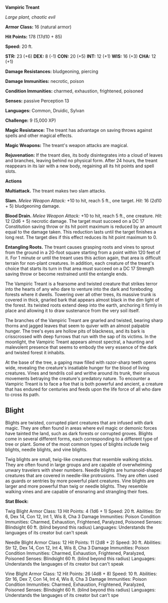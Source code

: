 **Vampiric Treant**

_Large plant, chaotic evil_

**Armor Class:** 16 (natural armor)

**Hit Points:** 178 (17d10 + 85)

**Speed:** 20 ft.

**STR:** 23 (+6) **DEX:** 8 (-1) **CON:** 20 (+5) **INT:** 12 (+1) **WIS:** 16 (+3) **CHA:** 12 (+1)

**Damage Resistances:** bludgeoning, piercing

**Damage Immunities:** necrotic, poison

**Condition Immunities:** charmed, exhaustion, frightened, poisoned

**Senses:** passive Perception 13

**Languages:** Common, Druidic, Sylvan

**Challenge:** 9 (5,000 XP)

**Magic Resistance:** The treant has advantage on saving throws against spells and other magical effects.

**Magic Weapons:** The treant's weapon attacks are magical.

**Rejuvenation:** If the treant dies, its body disintegrates into a cloud of leaves and branches, leaving behind no physical form. After 24 hours, the treant reappears in its lair with a new body, regaining all its hit points and spell slots.

**Actions**

**Multiattack.** The treant makes two slam attacks.

**Slam.** _Melee Weapon Attack:_ +10 to hit, reach 5 ft., one target. _Hit:_ 16 (2d10 + 5) bludgeoning damage.

**Blood Drain.** _Melee Weapon Attack:_ +10 to hit, reach 5 ft., one creature. _Hit:_ 12 (2d6 + 5) necrotic damage. The target must succeed on a DC 17 Constitution saving throw or its hit point maximum is reduced by an amount equal to the damage taken. This reduction lasts until the target finishes a long rest. The target dies if this effect reduces its hit point maximum to 0.

**Entangling Roots.** The treant causes grasping roots and vines to sprout from the ground in a 20-foot square starting from a point within 120 feet of it. For 1 minute or until the treant uses this action again, that area is difficult terrain for non-plant creatures. In addition, each creature of the treant's choice that starts its turn in that area must succeed on a DC 17 Strength saving throw or become restrained until the entangle ends.


The Vampiric Treant is a fearsome and twisted creature that strikes terror into the hearts of any who dare to venture into the dark and foreboding forests where it dwells. Towering over all other trees, its massive trunk is covered in thick, gnarled bark that appears almost black in the dim light of the forest. Its twisted roots extend deep into the earth, anchoring it firmly in place and allowing it to draw sustenance from the very soil itself.

The branches of the Vampiric Treant are gnarled and twisted, bearing sharp thorns and jagged leaves that seem to quiver with an almost palpable hunger. The tree's eyes are hollow pits of blackness, and its bark is crisscrossed with deep furrows that run with the sap of its victims. In the moonlight, the Vampiric Treant appears almost spectral, a haunting and malevolent presence that seems to embody the very essence of the dark and twisted forest it inhabits.

At the base of the tree, a gaping maw filled with razor-sharp teeth opens wide, revealing the creature's insatiable hunger for the blood of living creatures. Vines and tendrils coil and writhe around its trunk, their sinuous movements betraying the creature's predatory nature. To encounter a Vampiric Treant is to face a foe that is both powerful and ancient, a creature that has endured for centuries and feeds upon the life force of all who dare to cross its path.



## Blight

Blights are twisted, corrupted plant creatures that are infused with dark magic. They are often found in areas where evil magic or demonic forces have tainted the land, such as dark forests or corrupted groves. Blights come in several different forms, each corresponding to a different type of tree or plant. Some of the most common types of blights include twig blights, needle blights, and vine blights.

Twig blights are small, twig-like creatures that resemble walking sticks. They are often found in large groups and are capable of overwhelming unwary travelers with sheer numbers. Needle blights are humanoid-shaped creatures that are covered in needle-like protrusions. They are often used as guards or sentries by more powerful plant creatures. Vine blights are larger and more powerful than twig or needle blights. They resemble walking vines and are capable of ensnaring and strangling their foes.

**Stat Block:**

Twig Blight Armor Class: 13 Hit Points: 4 (1d6 + 1) Speed: 20 ft. Abilities: Str 6, Dex 14, Con 12, Int 1, Wis 8, Cha 3 Damage Immunities: Poison Condition Immunities: Charmed, Exhaustion, Frightened, Paralyzed, Poisoned Senses: Blindsight 60 ft. (blind beyond this radius) Languages: Understands the languages of its creator but can't speak

Needle Blight Armor Class: 12 Hit Points: 11 (2d8 + 2) Speed: 30 ft. Abilities: Str 12, Dex 14, Con 12, Int 4, Wis 8, Cha 3 Damage Immunities: Poison Condition Immunities: Charmed, Exhaustion, Frightened, Paralyzed, Poisoned Senses: Blindsight 60 ft. (blind beyond this radius) Languages: Understands the languages of its creator but can't speak

Vine Blight Armor Class: 12 Hit Points: 26 (4d8 + 8) Speed: 10 ft. Abilities: Str 16, Dex 7, Con 14, Int 4, Wis 8, Cha 3 Damage Immunities: Poison Condition Immunities: Charmed, Exhaustion, Frightened, Paralyzed, Poisoned Senses: Blindsight 60 ft. (blind beyond this radius) Languages: Understands the languages of its creator but can't spe